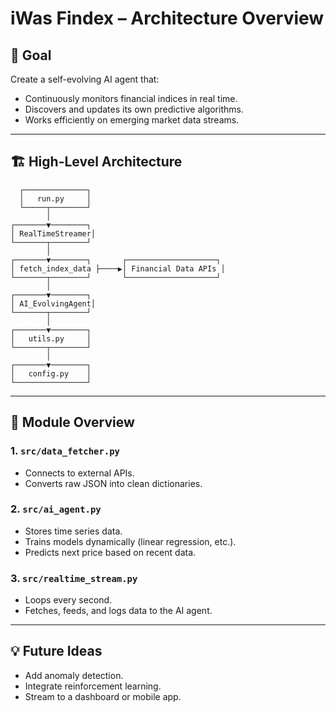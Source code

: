 # iWas Findex – Architecture Overview

## 🧠 Goal

Create a self-evolving AI agent that:

- Continuously monitors financial indices in real time.
- Discovers and updates its own predictive algorithms.
- Works efficiently on emerging market data streams.

---

## 🏗️ High-Level Architecture

      ┌──────────────┐
      │   run.py     │
      └─────┬────────┘
            │
    ┌───────▼────────┐
    │ RealTimeStreamer│
    └───────┬────────┘
            │
    ┌───────▼────────┐       ┌────────────────────┐
    │ fetch_index_data ├────▶│ Financial Data APIs │
    └───────┬────────┘       └────────────────────┘
            │
    ┌───────▼────────┐
    │ AI_EvolvingAgent│
    └───────┬────────┘
            │
    ┌───────▼────────┐
    │   utils.py     │
    └───────┬────────┘
            │
    ┌───────▼────────┐
    │   config.py    │
    └────────────────┘

---

## 📂 Module Overview

### 1. `src/data_fetcher.py`
- Connects to external APIs.
- Converts raw JSON into clean dictionaries.

### 2. `src/ai_agent.py`
- Stores time series data.
- Trains models dynamically (linear regression, etc.).
- Predicts next price based on recent data.

### 3. `src/realtime_stream.py`
- Loops every second.
- Fetches, feeds, and logs data to the AI agent.

---

## 💡 Future Ideas

- Add anomaly detection.
- Integrate reinforcement learning.
- Stream to a dashboard or mobile app.
